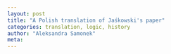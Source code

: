 ```yaml
---
layout: post
title: "A Polish translation of Jaśkowski's paper"
categories: translation, logic, history
author: "Aleksandra Samonek"
meta: 
---
```



